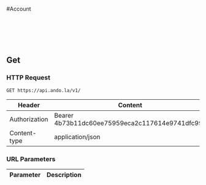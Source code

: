 #Account

```shell
```

```javascript
```

```ruby
```

```python
```

```php
```

```go
```

## Get

### HTTP Request

`GET https://api.ando.la/v1/`

Header | Content
--------- | -----------
Authorization | Bearer 4b73b11dc60ee75959eca2c117614e9741dfc99a
Content-type | application/json

### URL Parameters

Parameter | Description
--------- | -----------
